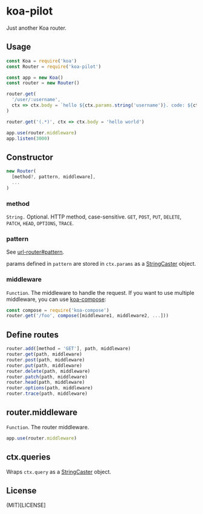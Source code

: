 # koa-pilot
Just another Koa router.

## Usage
```js
const Koa = require('koa')
const Router = require('koa-pilot')

const app = new Koa()
const router = new Router()

router.get(
  '/user/:username',
  ctx => ctx.body = `hello ${ctx.params.string('username')}. code: ${ctx.queries.int('code')}`
)

router.get('(.*)', ctx => ctx.body = 'hello world')

app.use(router.middleware)
app.listen(3000)
```

## Constructor
```js
new Router(
  [method?, pattern, middleware],
  ...
)
```

### method
`String.` Optional. HTTP method, case-sensitive. `GET`, `POST`, `PUT`, `DELETE`, `PATCH`, `HEAD`, `OPTIONS`, `TRACE`.

### pattern
See [url-router#pattern](https://github.com/jiangfengming/url-router#pattern).

params defined in `pattern` are stored in `ctx.params` as a [StringCaster](https://github.com/jiangfengming/cast-string#stringcaster) object.

### middleware
`Function`. The middleware to handle the request. If you want to use multiple middleware, you can use
[koa-compose](https://github.com/koajs/compose):

```js
const compose = require('koa-compose')
router.get('/foo', compose([middleware1, middleware2, ...]))
```

## Define routes
```js
router.add([method = 'GET'], path, middleware)
router.get(path, middleware)
router.post(path, middleware)
router.put(path, middleware)
router.delete(path, middleware)
router.patch(path, middleware)
router.head(path, middleware)
router.options(path, middleware)
router.trace(path, middleware)
```

## router.middleware
`Function`. The router middleware.

```js
app.use(router.middleware)
```

## ctx.queries
Wraps `ctx.query` as a [StringCaster](https://github.com/jiangfengming/cast-string#stringcaster) object.

## License
(MIT)[LICENSE]
